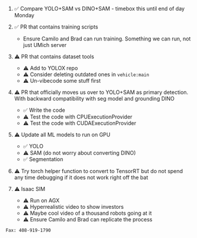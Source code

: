 
1. ✅ Compare YOLO+SAM vs DINO+SAM - timebox this until end of day Monday

2. ✅ PR that contains training scripts
	- Ensure Camilo and Brad can run training. Something we can run, not just UMich server

3. ⚠️ PR that contains dataset tools
	- ⚠️ Add to YOLOX repo
	- ⚠️ Consider deleting outdated ones in ```vehicle:main```
	- ⚠️ Un-vibecode some stuff first

4. ⚠️ PR that officially moves us over to YOLO+SAM as primary detection. With backward compatibility with seg model and grounding DINO
	- ✅ Write the code
	- ⚠️ Test the code with CPUExecutionProvider
	- ⚠️ Test the code with CUDAExecutionProvider

5. ⚠️ Update all ML models to run on GPU
	- ✅ YOLO
	- ⚠️ SAM (do not worry about converting DINO)
	- ✅ Segmentation

6. ⚠️ Try torch helper function to convert to TensorRT but do not spend any time debugging if it does not work right off the bat

7. ⚠️ Isaac SIM
	- ⚠️ Run on AGX
	- ⚠️ Hyperrealistic video to show investors
	- ⚠️ Maybe cool video of a thousand robots going at it
	- ⚠️ Ensure Camilo and Brad can replicate the process


```Fax: 408-919-1790```
